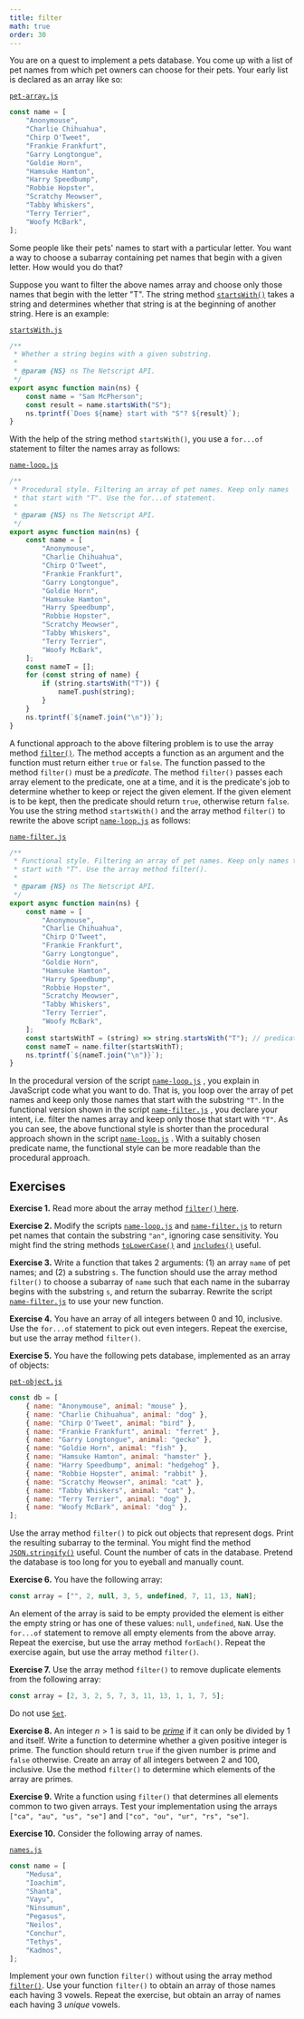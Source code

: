```yaml
---
title: filter
math: true
order: 30
---
```


You are on a quest to implement a pets database. You come up with a list of pet
names from which pet owners can choose for their pets. Your early list is
declared as an array like so:

[`pet-array.js`](https://github.com/quacksouls/lyf/blob/main/assets/src/fp/pet-array.js)
```js
const name = [
    "Anonymouse",
    "Charlie Chihuahua",
    "Chirp O'Tweet",
    "Frankie Frankfurt",
    "Garry Longtongue",
    "Goldie Horn",
    "Hamsuke Hamton",
    "Harry Speedbump",
    "Robbie Hopster",
    "Scratchy Meowser",
    "Tabby Whiskers",
    "Terry Terrier",
    "Woofy McBark",
];
```

Some people like their pets' names to start with a particular letter. You want a
way to choose a subarray containing pet names that begin with a given letter.
How would you do that?

Suppose you want to filter the above names array and choose only those names
that begin with the letter "T". The string method [`startsWith()`][startsWith]
takes a string and determines whether that string is at the beginning of another
string. Here is an example:

[`startsWith.js`](https://github.com/quacksouls/lyf/blob/main/assets/src/fp/startsWith.js)
```js
/**
 * Whether a string begins with a given substring.
 *
 * @param {NS} ns The Netscript API.
 */
export async function main(ns) {
    const name = "Sam McPherson";
    const result = name.startsWith("S");
    ns.tprintf(`Does ${name} start with "S"? ${result}`);
}
```

With the help of the string method `startsWith()`, you use a `for...of`
statement to filter the names array as follows:

[`name-loop.js`](https://github.com/quacksouls/lyf/blob/main/assets/src/fp/name-loop.js)
```js
/**
 * Procedural style. Filtering an array of pet names. Keep only names
 * that start with "T". Use the for...of statement.
 *
 * @param {NS} ns The Netscript API.
 */
export async function main(ns) {
    const name = [
        "Anonymouse",
        "Charlie Chihuahua",
        "Chirp O'Tweet",
        "Frankie Frankfurt",
        "Garry Longtongue",
        "Goldie Horn",
        "Hamsuke Hamton",
        "Harry Speedbump",
        "Robbie Hopster",
        "Scratchy Meowser",
        "Tabby Whiskers",
        "Terry Terrier",
        "Woofy McBark",
    ];
    const nameT = [];
    for (const string of name) {
        if (string.startsWith("T")) {
            nameT.push(string);
        }
    }
    ns.tprintf(`${nameT.join("\n")}`);
}
```

<!-- prettier-ignore-start -->
A functional approach to the above filtering problem is to use the array method
[`filter()`][filter]. The method accepts a function as an argument and the
function must return either `true` or `false`. The function passed to the method
`filter()` must be a _predicate_. The method `filter()` passes each array
element to the predicate, one at a time, and it is the predicate's job to
determine whether to keep or reject the given element. If the given element is
to be kept, then the predicate should return `true`, otherwise return
`false`. You use the string method `startsWith()` and the array method
`filter()` to rewrite the above script
[`name-loop.js`](https://github.com/quacksouls/lyf/blob/main/assets/src/fp/name-loop.js)
as follows:
<!-- prettier-ignore-end -->

[`name-filter.js`](https://github.com/quacksouls/lyf/blob/main/assets/src/fp/name-filter.js)
```js
/**
 * Functional style. Filtering an array of pet names. Keep only names that
 * start with "T". Use the array method filter().
 *
 * @param {NS} ns The Netscript API.
 */
export async function main(ns) {
    const name = [
        "Anonymouse",
        "Charlie Chihuahua",
        "Chirp O'Tweet",
        "Frankie Frankfurt",
        "Garry Longtongue",
        "Goldie Horn",
        "Hamsuke Hamton",
        "Harry Speedbump",
        "Robbie Hopster",
        "Scratchy Meowser",
        "Tabby Whiskers",
        "Terry Terrier",
        "Woofy McBark",
    ];
    const startsWithT = (string) => string.startsWith("T"); // predicate
    const nameT = name.filter(startsWithT);
    ns.tprintf(`${nameT.join("\n")}`);
}
```

<!-- prettier-ignore-start -->
In the procedural version of the script
[`name-loop.js`](https://github.com/quacksouls/lyf/blob/main/assets/src/fp/name-loop.js)
, you explain in JavaScript code what you want to do. That is, you loop over the
array of pet names and keep only those names that start with the substring
`"T"`. In the functional version shown in the script
[`name-filter.js`](https://github.com/quacksouls/lyf/blob/main/assets/src/fp/name-filter.js)
, you declare your intent, i.e. filter the names array and keep only those that
start with `"T"`. As you can see, the above functional style is shorter than the
procedural approach shown in the script
[`name-loop.js`](https://github.com/quacksouls/lyf/blob/main/assets/src/fp/name-loop.js)
. With a suitably chosen predicate name, the functional style can be more
readable than the procedural approach.
<!-- prettier-ignore-end -->

<!--=========================================================================-->

## Exercises

<!-- prettier-ignore-start -->
<strong>Exercise 1.</strong> Read more about the array method [`filter()` here][filter].
<!-- prettier-ignore-end -->

<!-- prettier-ignore-start -->
<strong>Exercise 2.</strong> Modify the scripts
[`name-loop.js`](https://github.com/quacksouls/lyf/blob/main/assets/src/fp/name-loop.js)
and
[`name-filter.js`](https://github.com/quacksouls/lyf/blob/main/assets/src/fp/name-filter.js)
to return pet names that contain the substring `"an"`, ignoring case
sensitivity. You might find the string methods [`toLowerCase()`][toLowerCase]
and [`includes()`][includes] useful.
<!-- prettier-ignore-end -->

<!-- prettier-ignore-start -->
<strong>Exercise 3.</strong> Write a function that takes 2 arguments: (1) an array `name` of pet names; and
(2) a substring `s`. The function should use the array method `filter()` to
choose a subarray of `name` such that each name in the subarray begins with the
substring `s`, and return the subarray. Rewrite the script
[`name-filter.js`](https://github.com/quacksouls/lyf/blob/main/assets/src/fp/name-filter.js)
to use your new function.
<!-- prettier-ignore-end -->

<!-- prettier-ignore-start -->
<strong>Exercise 4.</strong> You have an array of all integers between 0 and 10, inclusive. Use the
`for...of` statement to pick out even integers. Repeat the exercise, but use the
array method `filter()`.
<!-- prettier-ignore-end -->

<!-- prettier-ignore-start -->
<strong>Exercise 5.</strong> You have the following pets database, implemented as an array of objects:
<!-- prettier-ignore-end -->

[`pet-object.js`](https://github.com/quacksouls/lyf/blob/main/assets/src/fp/pet-object.js)
```js
const db = [
    { name: "Anonymouse", animal: "mouse" },
    { name: "Charlie Chihuahua", animal: "dog" },
    { name: "Chirp O'Tweet", animal: "bird" },
    { name: "Frankie Frankfurt", animal: "ferret" },
    { name: "Garry Longtongue", animal: "gecko" },
    { name: "Goldie Horn", animal: "fish" },
    { name: "Hamsuke Hamton", animal: "hamster" },
    { name: "Harry Speedbump", animal: "hedgehog" },
    { name: "Robbie Hopster", animal: "rabbit" },
    { name: "Scratchy Meowser", animal: "cat" },
    { name: "Tabby Whiskers", animal: "cat" },
    { name: "Terry Terrier", animal: "dog" },
    { name: "Woofy McBark", animal: "dog" },
];
```

Use the array method `filter()` to pick out objects that represent dogs. Print
the resulting subarray to the terminal. You might find the method
[`JSON.stringify()`][stringify] useful. Count the number of cats in the
database. Pretend the database is too long for you to eyeball and manually
count.

<!-- prettier-ignore-start -->
<strong>Exercise 6.</strong> You have the following array:
<!-- prettier-ignore-end -->

```js
const array = ["", 2, null, 3, 5, undefined, 7, 11, 13, NaN];
```

An element of the array is said to be empty provided the element is either the
empty string or has one of these values: `null`, `undefined`, `NaN`. Use the
`for...of` statement to remove all empty elements from the above array. Repeat
the exercise, but use the array method `forEach()`. Repeat the exercise again,
but use the array method `filter()`.

<!-- prettier-ignore-start -->
<strong>Exercise 7.</strong> Use the array method `filter()` to remove duplicate elements from the following
array:
<!-- prettier-ignore-end -->

```js
const array = [2, 3, 2, 5, 7, 3, 11, 13, 1, 1, 7, 5];
```

Do not use [`Set`][set].

<!-- prettier-ignore-start -->
<strong>Exercise 8.</strong> An integer $n > 1$ is said to be [_prime_][prime] if it can only be divided by 1
and itself. Write a function to determine whether a given positive integer is
prime. The function should return `true` if the given number is prime and
`false` otherwise. Create an array of all integers between 2 and 100,
inclusive. Use the method `filter()` to determine which elements of the array
are primes.
<!-- prettier-ignore-end -->

<!-- prettier-ignore-start -->
<strong>Exercise 9.</strong> Write a function using `filter()` that determines all elements common to two
given arrays. Test your implementation using the arrays
`["ca", "au", "us", "se"]` and `["co", "ou", "ur", "rs", "se"]`.
<!-- prettier-ignore-end -->

<!-- prettier-ignore-start -->
<strong>Exercise 10.</strong> Consider the following array of names.
<!-- prettier-ignore-end -->

[`names.js`](https://github.com/quacksouls/lyf/blob/main/assets/src/fp/names.js)
```js
const name = [
    "Medusa",
    "Ioachim",
    "Shanta",
    "Vayu",
    "Ninsumun",
    "Pegasus",
    "Neilos",
    "Conchur",
    "Tethys",
    "Kadmos",
];
```

Implement your own function `filter()` without using the array method
[`filter()`][filter]. Use your function `filter()` to obtain an array of those
names each having 3 vowels. Repeat the exercise, but obtain an array of names
each having 3 _unique_ vowels.

<!--=========================================================================-->

<!-- prettier-ignore-start -->
[filter]: https://developer.mozilla.org/en-US/docs/Web/JavaScript/Reference/Global_Objects/Array/filter
[includes]: https://developer.mozilla.org/en-US/docs/Web/JavaScript/Reference/Global_Objects/String/includes
[prime]: https://en.wikipedia.org/wiki/Prime_number
[set]: https://developer.mozilla.org/en-US/docs/Web/JavaScript/Reference/Global_Objects/Set
[startsWith]: https://developer.mozilla.org/en-US/docs/Web/JavaScript/Reference/Global_Objects/String/startsWith
[stringify]: https://developer.mozilla.org/en-US/docs/Web/JavaScript/Reference/Global_Objects/JSON/stringify
[toLowerCase]: https://developer.mozilla.org/en-US/docs/Web/JavaScript/Reference/Global_Objects/String/toLowerCase
<!-- prettier-ignore-end -->
